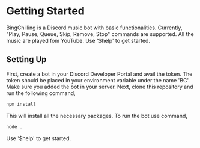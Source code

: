 
# Getting Started

BingChilling is a Discord music bot with basic functionalities. Currently, "Play, Pause, Queue, Skip, Remove, Stop" commands are supported. All the music are played fom YouTube. Use '$help' to get started.
## Setting Up
First, create a bot in your Discord Developer Portal and avail the token. The token should be placed in your environment variable under the name 'BC'. Make sure you added the bot in your server. Next, clone this repository and run the following command,
```sh
npm install
```
This will install all the necessary packages. To run the bot use command,
```sh
node .
```

Use '$help' to get started.